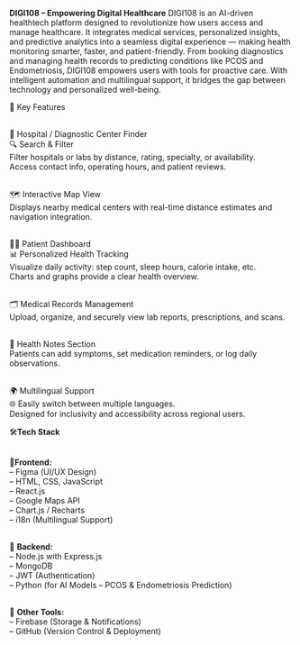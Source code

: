 **DIGI108 – Empowering Digital Healthcare**
DIGI108 is an AI-driven healthtech platform designed to revolutionize how users access and manage healthcare. It integrates medical services, personalized insights, and predictive analytics into a seamless digital experience — making health monitoring smarter, faster, and patient-friendly.
From booking diagnostics and managing health records to predicting conditions like PCOS and Endometriosis, DIGI108 empowers users with tools for proactive care.
With intelligent automation and multilingual support, it bridges the gap between technology and personalized well-being.

🚀 Key Features <br><br>

🧭 Hospital / Diagnostic Center Finder <br>
🔍 Search & Filter<br>
Filter hospitals or labs by distance, rating, specialty, or availability.<br>
Access contact info, operating hours, and patient reviews.<br><br>

🗺️ Interactive Map View<br>
Displays nearby medical centers with real-time distance estimates and navigation integration.<br><br>

🧑‍⚕️ Patient Dashboard<br>
📊 Personalized Health Tracking<br>
Visualize daily activity: step count, sleep hours, calorie intake, etc.<br>
Charts and graphs provide a clear health overview.<br><br>

🗂️ Medical Records Management<br>
Upload, organize, and securely view lab reports, prescriptions, and scans.<br><br>

📝 Health Notes Section<br>
Patients can add symptoms, set medication reminders, or log daily observations.<br><br>

🌍 Multilingual Support<br>
🌐 Easily switch between multiple languages.<br>
Designed for inclusivity and accessibility across regional users.<br>

🛠️**Tech Stack** <br><br>

🔹**Frontend:** <br>
– Figma (UI/UX Design) <br>
– HTML, CSS, JavaScript <br>
– React.js <br>
– Google Maps API <br>
– Chart.js / Recharts <br>
– i18n (Multilingual Support) <br><br>

🔹 **Backend:** <br>
– Node.js with Express.js <br>
– MongoDB <br>
– JWT (Authentication) <br>
– Python (for AI Models – PCOS & Endometriosis Prediction) <br><br>

🔹 **Other Tools:** <br>
– Firebase (Storage & Notifications) <br>
– GitHub (Version Control & Deployment) <br>
